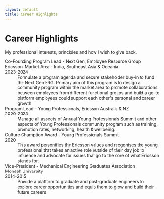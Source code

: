 ```yaml
---
layout: default
title: Career Highlights
---
```


<div class="post">
  <h1 class="pageTitle">Career Highlights</h1>
  <!-- <img src="{{ '/assets/img/Ganaka_Run.png' | relative_url }}" alt=""> -->
  <p class="intro">My professional interests, principles and how I wish to give back.</p>
  <p></p>
  <dl>
    <dt>Co-Founding Program Lead - Next Gen, Employee Resource Group <br> Ericsson, Market Area - India, Southeast Asia & Oceania <br> 2023-2024</dt>
    <dd>Formulate a program agenda and secure stakeholder buy-in to fund the Next Gen ERG. Primary aim of this program is to design a community program within the market area to promote collaborations between employees from different functional groups and build a go-to platform employees could support each other's personal and career growth</dd>
    <dt>Program Lead - Young Professionals, Ericsson Australia & NZ <br> 2020-2023 </dt>
    <dd> Manage all aspects of Annual Young Professionals Summit and other aspects of Young Professionals community program such as training, promotion rates, networking, health & wellbeing. </dd>
    <dt>Culture Chamption Award - Young Professionals Summit <br> 2020</dt>
    <dd>This award personifies the Ericsson values and recgonises the young professional that takes an active role outside of their day job to influence and advocate for issues that go to the core of what Ericsson stands for.</dd>
    <dt>Vice-President - Mechanical Engineering Graduates Association <br> Monash University <br> 2014-2015</dt>
    <dd>Provide a platform to graduate and post-graduate engineers to explore career opportunities and equip them to grow and build their future careers</dd>
  </dl>

</div>

